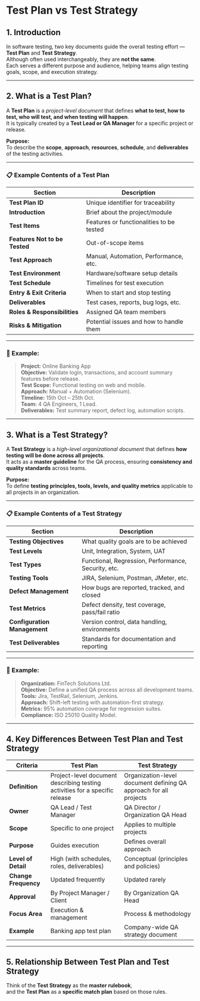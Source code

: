 # Test Plan vs Test Strategy

## 1. Introduction

In software testing, two key documents guide the overall testing effort — **Test Plan** and **Test Strategy**.  
Although often used interchangeably, they are **not the same**.  
Each serves a different purpose and audience, helping teams align testing goals, scope, and execution strategy.

---

## 2. What is a Test Plan?

A **Test Plan** is a *project-level document* that defines **what to test, how to test, who will test, and when testing will happen**.  
It is typically created by a **Test Lead or QA Manager** for a specific project or release.

**Purpose:**  
To describe the **scope**, **approach**, **resources**, **schedule**, and **deliverables** of the testing activities.

---

### 📋 Example Contents of a Test Plan

| Section | Description |
|----------|--------------|
| **Test Plan ID** | Unique identifier for traceability |
| **Introduction** | Brief about the project/module |
| **Test Items** | Features or functionalities to be tested |
| **Features Not to be Tested** | Out-of-scope items |
| **Test Approach** | Manual, Automation, Performance, etc. |
| **Test Environment** | Hardware/software setup details |
| **Test Schedule** | Timelines for test execution |
| **Entry & Exit Criteria** | When to start and stop testing |
| **Deliverables** | Test cases, reports, bug logs, etc. |
| **Roles & Responsibilities** | Assigned QA team members |
| **Risks & Mitigation** | Potential issues and how to handle them |

---

### 📘 Example:

> **Project:** Online Banking App  
> **Objective:** Validate login, transactions, and account summary features before release.  
> **Test Scope:** Functional testing on web and mobile.  
> **Approach:** Manual + Automation (Selenium).  
> **Timeline:** 15th Oct – 25th Oct.  
> **Team:** 4 QA Engineers, 1 Lead.  
> **Deliverables:** Test summary report, defect log, automation scripts.  

---

## 3. What is a Test Strategy?

A **Test Strategy** is a *high-level organizational document* that defines **how testing will be done across all projects**.  
It acts as a **master guideline** for the QA process, ensuring **consistency and quality standards** across teams.

**Purpose:**  
To define **testing principles, tools, levels, and quality metrics** applicable to all projects in an organization.

---

### 📋 Example Contents of a Test Strategy

| Section | Description |
|----------|--------------|
| **Testing Objectives** | What quality goals are to be achieved |
| **Test Levels** | Unit, Integration, System, UAT |
| **Test Types** | Functional, Regression, Performance, Security, etc. |
| **Testing Tools** | JIRA, Selenium, Postman, JMeter, etc. |
| **Defect Management** | How bugs are reported, tracked, and closed |
| **Test Metrics** | Defect density, test coverage, pass/fail ratio |
| **Configuration Management** | Version control, data handling, environments |
| **Test Deliverables** | Standards for documentation and reporting |

---

### 📘 Example:

> **Organization:** FinTech Solutions Ltd.  
> **Objective:** Define a unified QA process across all development teams.  
> **Tools:** Jira, TestRail, Selenium, Jenkins.  
> **Approach:** Shift-left testing with automation-first strategy.  
> **Metrics:** 95% automation coverage for regression suites.  
> **Compliance:** ISO 25010 Quality Model.  

---

## 4. Key Differences Between Test Plan and Test Strategy

| Criteria | Test Plan | Test Strategy |
|-----------|-------------|----------------|
| **Definition** | Project-level document describing testing activities for a specific release | Organization-level document defining QA approach for all projects |
| **Owner** | QA Lead / Test Manager | QA Director / Organization QA Head |
| **Scope** | Specific to one project | Applies to multiple projects |
| **Purpose** | Guides execution | Defines overall approach |
| **Level of Detail** | High (with schedules, roles, deliverables) | Conceptual (principles and policies) |
| **Change Frequency** | Updated frequently | Updated rarely |
| **Approval** | By Project Manager / Client | By Organization QA Head |
| **Focus Area** | Execution & management | Process & methodology |
| **Example** | Banking app test plan | Company-wide QA strategy document |

---

## 5. Relationship Between Test Plan and Test Strategy

Think of the **Test Strategy** as the **master rulebook**,  
and the **Test Plan** as a **specific match plan** based on those rules.

